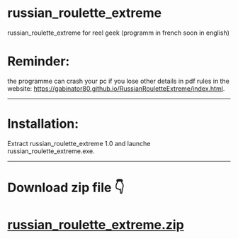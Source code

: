 # russian_roulette_extreme
russian_roulette_extreme for reel geek (programm in french soon in english)

# Reminder:
the programme can crash your pc if you lose other details in pdf rules in the website: https://gabinator80.github.io/RussianRouletteExtreme/index.html.

---
# Installation:
Extract russian_roulette_extreme 1.0 and launche russian_roulette_extreme.exe.

---
# Download zip file 👇
# [russian_roulette_extreme.zip](russian_roulette_extreme_1.0.zip)


